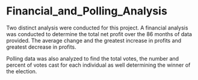 # Financial_and_Polling_Analysis

Two distinct analysis were conducted for this project. A financial analysis was conducted to determine the total net profit over the 86 months of data provided.
The average change and the greatest increase in profits and greatest decrease in profits.

Polling data was also analyzed to find the total votes, the number and percent of votes cast for each individual as well determining the winner of the election. 
